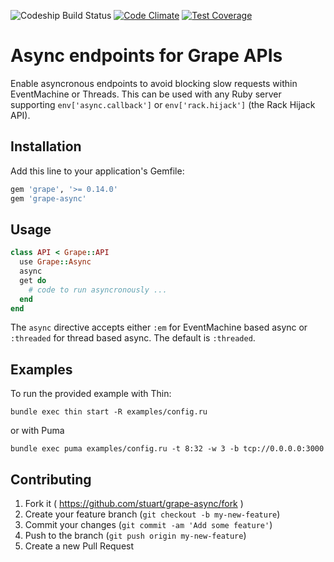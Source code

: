 ![Codeship Build Status](https://codeship.com/projects/db2a23e0-911c-0133-7e94-02f6f3a4e3c7/status?branch=master)
[![Code Climate](https://codeclimate.com/repos/56a9f6a1b12a0c564e00f8df/badges/9d32be50870d6bf6b2dd/gpa.svg)](https://codeclimate.com/repos/56a9f6a1b12a0c564e00f8df/feed)
[![Test Coverage](https://codeclimate.com/repos/56a9f6a1b12a0c564e00f8df/badges/9d32be50870d6bf6b2dd/coverage.svg)](https://codeclimate.com/repos/56a9f6a1b12a0c564e00f8df/coverage)

# Async endpoints for Grape APIs

Enable asyncronous endpoints to avoid blocking slow requests within EventMachine or Threads. 
This can be used with any Ruby server supporting `env['async.callback']` or
`env['rack.hijack']` (the Rack Hijack API).

## Installation

Add this line to your application's Gemfile:

```ruby
gem 'grape', '>= 0.14.0'
gem 'grape-async'
```

## Usage

```ruby
class API < Grape::API
  use Grape::Async
  async
  get do
    # code to run asyncronously ...
  end
end
```

The `async` directive accepts either `:em` for EventMachine based async or `:threaded` for thread based async. 
The default is `:threaded`.

## Examples

To run the provided example with Thin:

```shell
bundle exec thin start -R examples/config.ru
```

or with Puma

```shell
bundle exec puma examples/config.ru -t 8:32 -w 3 -b tcp://0.0.0.0:3000
```

## Contributing

1. Fork it ( https://github.com/stuart/grape-async/fork )
2. Create your feature branch (`git checkout -b my-new-feature`)
3. Commit your changes (`git commit -am 'Add some feature'`)
4. Push to the branch (`git push origin my-new-feature`)
5. Create a new Pull Request
